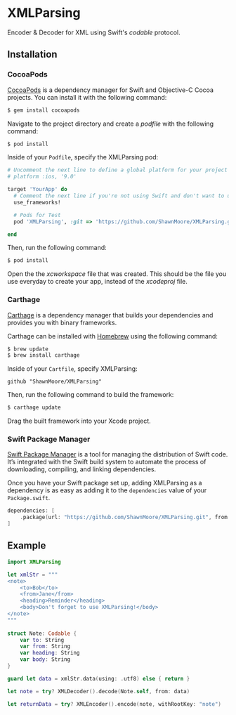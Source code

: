 # XMLParsing
Encoder &amp; Decoder for XML using Swift's _codable_ protocol.

## Installation

### CocoaPods

[CocoaPods](https://cocoapods.org) is a dependency manager for Swift and Objective-C Cocoa projects. You can install it with the following command:

```bash
$ gem install cocoapods
```

Navigate to the project directory and create a _podfile_ with the following command:

```bash
$ pod install
```

Inside of your `Podfile`, specify the XMLParsing pod:

```ruby
# Uncomment the next line to define a global platform for your project
# platform :ios, '9.0'

target 'YourApp' do
  # Comment the next line if you're not using Swift and don't want to use dynamic frameworks
  use_frameworks!

  # Pods for Test
  pod 'XMLParsing', :git => 'https://github.com/ShawnMoore/XMLParsing.git'

end
```

Then, run the following command:

```bash
$ pod install
```

Open the the _xcworkspace_ file that was created. This should be the file you use everyday to create your app, instead of the _xcodeproj_ file.

### Carthage

[Carthage](https://github.com/Carthage/Carthage) is a dependency manager that builds your dependencies and provides you with binary frameworks.

Carthage can be installed with [Homebrew](https://brew.sh/) using the following command:

```bash
$ brew update
$ brew install carthage
```

Inside of your `Cartfile`, specify XMLParsing:

```ogdl
github "ShawnMoore/XMLParsing"
```

Then, run the following command to build the framework:

```bash
$ carthage update
```

Drag the built framework into your Xcode project.

### Swift Package Manager

[Swift Package Manager](https://swift.org/package-manager/) is a tool for managing the distribution of Swift code. It’s integrated with the Swift build system to automate the process of downloading, compiling, and linking dependencies.

Once you have your Swift package set up, adding XMLParsing as a dependency is as easy as adding it to the `dependencies` value of your `Package.swift`.

```swift
dependencies: [
    .package(url: "https://github.com/ShawnMoore/XMLParsing.git", from: "0.0.3")
]
```

## Example

```swift
import XMLParsing

let xmlStr = """
<note>
    <to>Bob</to>
    <from>Jane</from>
    <heading>Reminder</heading>
    <body>Don't forget to use XMLParsing!</body>
</note>
"""
    
struct Note: Codable {
    var to: String
    var from: String
    var heading: String
    var body: String
}

guard let data = xmlStr.data(using: .utf8) else { return }

let note = try? XMLDecoder().decode(Note.self, from: data)

let returnData = try? XMLEncoder().encode(note, withRootKey: "note")
```
